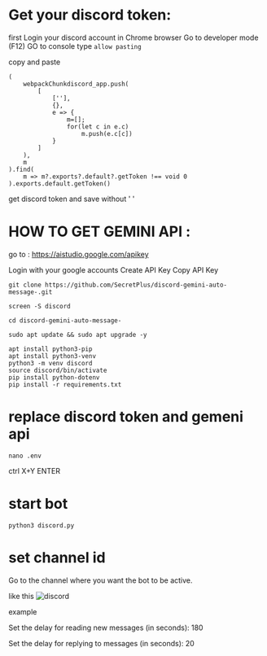 #  Get your discord token:

first Login your discord account in Chrome browser
Go to developer mode (F12)
GO to console   type    ```allow pasting```

copy and paste 

```
(
    webpackChunkdiscord_app.push(
        [
            [''],
            {},
            e => {
                m=[];
                for(let c in e.c)
                    m.push(e.c[c])
            }
        ]
    ),
    m
).find(
    m => m?.exports?.default?.getToken !== void 0
).exports.default.getToken()
```

get discord token and save without ' '



#  HOW TO GET GEMINI API :

go to : https://aistudio.google.com/apikey

Login with your google accounts
Create API Key
Copy API Key

    

```
git clone https://github.com/SecretPlus/discord-gemini-auto-message-.git 
```

 
```
screen -S discord
```

```
cd discord-gemini-auto-message-
```

```
sudo apt update && sudo apt upgrade -y
```

```
apt install python3-pip
apt install python3-venv
python3 -m venv discord
source discord/bin/activate
pip install python-dotenv
pip install -r requirements.txt 
```

#  replace discord token and gemeni api 
```
nano .env
```

ctrl X+Y  ENTER 

# start bot 

```
python3 discord.py 
```

# set channel id 

Go to the channel where you want the bot to be active.

like this 
![discord](https://github.com/user-attachments/assets/d2dbdedc-405b-4947-8fff-1f76ba0d4f28)

example

Set the delay for reading new messages (in seconds): 180

Set the delay for replying to messages (in seconds): 20



